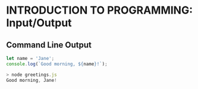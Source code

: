 # INTRODUCTION TO PROGRAMMING: Input/Output

## Command Line Output

```js
let name = 'Jane';
console.log(`Good morning, ${name}!`);

> node greetings.js
Good morning, Jane!
```

